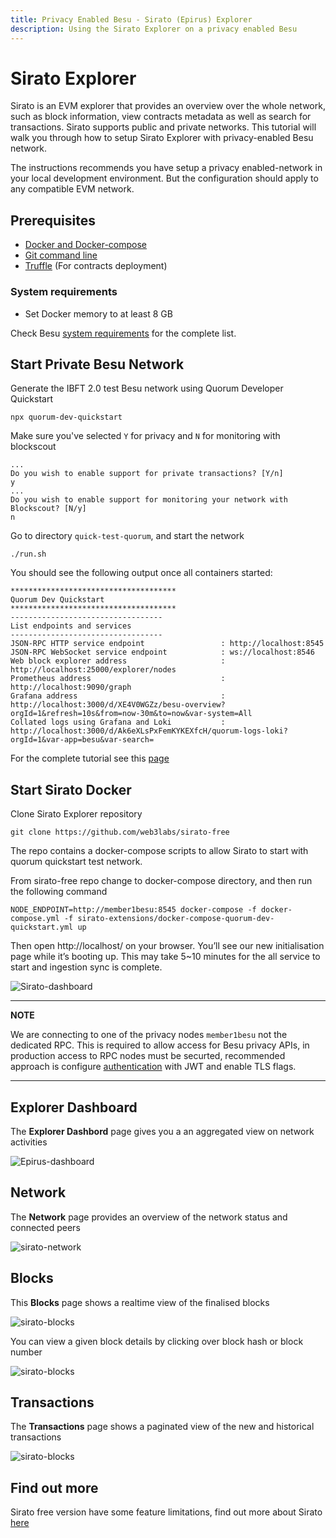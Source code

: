 ```yaml
---
title: Privacy Enabled Besu - Sirato (Epirus) Explorer
description: Using the Sirato Explorer on a privacy enabled Besu
---
```


# Sirato Explorer

Sirato is an EVM explorer that provides an overview over the whole network, such as block information, view contracts metadata as well as search for transactions. Sirato supports public and private networks. This tutorial will walk you through how to setup Sirato Explorer with privacy-enabled Besu network.

The instructions recommends you have setup a privacy enabled-network in your local development environment. But the configuration should apply to any compatible EVM network.

## Prerequisites
 
* [Docker and Docker-compose](https://docs.docker.com/compose/install/)
* [Git command line](https://git-scm.com/)
* [Truffle](https://trufflesuite.com/truffle/) (For contracts deployment)

### System requirements

* Set Docker memory to at least 8 GB

Check Besu [system requirements](https://besu.hyperledger.org/en/stable/private-networks/get-started/system-requirements/
) for the complete list.

## Start Private Besu Network

Generate the IBFT 2.0 test Besu network using Quorum Developer Quickstart

```
npx quorum-dev-quickstart
```

Make sure you've selected `Y` for privacy and `N` for monitoring with blockscout

```
...
Do you wish to enable support for private transactions? [Y/n]
y
...
Do you wish to enable support for monitoring your network with Blockscout? [N/y]
n
```

Go to directory `quick-test-quorum`, and start the network

```
./run.sh
```

You should see the following output once all containers started:

```
*************************************
Quorum Dev Quickstart 
*************************************
----------------------------------
List endpoints and services
----------------------------------
JSON-RPC HTTP service endpoint                 : http://localhost:8545
JSON-RPC WebSocket service endpoint            : ws://localhost:8546
Web block explorer address                     : http://localhost:25000/explorer/nodes
Prometheus address                             : http://localhost:9090/graph
Grafana address                                : http://localhost:3000/d/XE4V0WGZz/besu-overview?orgId=1&refresh=10s&from=now-30m&to=now&var-system=All
Collated logs using Grafana and Loki           : http://localhost:3000/d/Ak6eXLsPxFemKYKEXfcH/quorum-logs-loki?orgId=1&var-app=besu&var-search=

```

For the complete tutorial see this [page](./quickstart.md)

## Start Sirato Docker

Clone Sirato Explorer repository

```
git clone https://github.com/web3labs/sirato-free
```

The repo contains a docker-compose scripts to allow Sirato to start with quorum quickstart test network.

From sirato-free repo change to docker-compose directory, and then run the following command

```
NODE_ENDPOINT=http://member1besu:8545 docker-compose -f docker-compose.yml -f sirato-extensions/docker-compose-quorum-dev-quickstart.yml up
```

Then open http://localhost/ on your browser. You’ll see our new initialisation page while it’s booting up. This may take 5~10 minutes for the all service to start and ingestion sync is complete.

![`Sirato-dashboard`](../../assets/images/sirato-loading.png)

---
**NOTE**

We are connecting to one of the privacy nodes `member1besu` not the dedicated RPC. This is required to allow access for Besu privacy APIs, in production access to RPC nodes must be securted, recommended approach is configure [authentication](../../public-networks/how-to/use-besu-api/authenticate.md) with JWT and enable TLS flags.

---

## Explorer Dashboard

The **Explorer Dashbord** page gives you a an aggregated view on network activities

![`Epirus-dashboard`](../../assets/images/sirato-dashboard.png)

## Network

The **Network** page provides an overview of the network status and connected peers

![`sirato-network`](../../assets/images/sirato-network.png)

## Blocks

This **Blocks** page shows a realtime view of the finalised blocks

![`sirato-blocks`](../../assets/images/sirato-blocks.png)

You can view a given block details by clicking over block hash or block number

![`sirato-blocks`](../../assets/images/sirato-block-details.png)

## Transactions

The **Transactions** page shows a paginated view of the new and historical transactions

![`sirato-blocks`](../../assets/images/sirato-transactions.png)

## Find out more

Sirato free version have some feature limitations, find out more about Sirato [here](https://medium.com/web3labs/epirus-ethereum-saas-blockchain-explorer-d5d961717d15)
